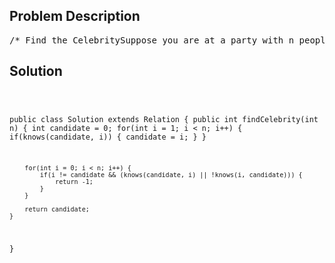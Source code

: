 <!--
<style>
  body { font-family: Arial, sans-serif; }
  .container { max-width: 100%; margin: 0 auto; padding: 10px; }
  .comment-block { max-width: 30%; background-color: #f9f9f9; padding: 10px; border-left: 5px solid #ccc; overflow-wrap: break-word; white-space: pre-wrap; }
  .code-block { background-color: #f4f4f4; padding: 10px; border: 1px solid #ddd; overflow-wrap: break-word; white-space: pre-wrap; }
</style>
-->

<div class='container'>
<h2>Problem Description</h2>
<div class='comment-block'>
<pre>
/* Find the CelebritySuppose you are at a party with n people (labeled from 0 to n - 1) and among them,there may exist one celebrity.The definition of a celebrity is that all the other n - 1 people know him/her buthe/she does not know any of them.Now you want to find out who the celebrity is or verify that there is not one.The only thing you are allowed to do is to ask questions like: "Hi, A. Do you know B?"to get information of whether A knows B. You need to find out the celebrity (or verifythere is not one) by asking as few questions as possible (in the asymptotic sense).You are given a helper function bool knows(a, b) which tells you whether A knows B.Implement a function int findCelebrity(n), your function should minimize the numberof calls to knows.Note: There will be exactly one celebrity if he/she is in the party. Return thecelebrity's label if there is a celebrity in the party. If there is no celebrity,return -1.*//* The knows API is defined in the parent class Relation.      boolean knows(int a, int b); */</pre>
</div>

<h2>Solution</h2>
<div class='code-block'>
<pre><code class='language-java'>


public class Solution extends Relation {
    public int findCelebrity(int n) {
        int candidate = 0;
        for(int i = 1; i < n; i++) {
            if(knows(candidate, i)) {
                candidate = i;
            }
        }
        
        for(int i = 0; i < n; i++) {
            if(i != candidate && (knows(candidate, i) || !knows(i, candidate))) {
                return -1;
            }
        }
        
        return candidate;
    }
}</code></pre>
</div>
</div>

